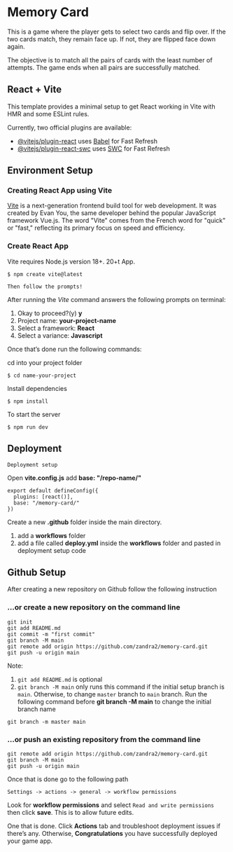# Memory Card
This is a game where the player gets to select two cards and flip over. If the two cards match, they remain face up. If not, they are flipped face down again.  

The objective is to match all the pairs of cards with the least number of attempts. The game ends when all pairs are successfully matched.

## React + Vite
This template provides a minimal setup to get React working in Vite with HMR and some ESLint rules.

Currently, two official plugins are available:

- [@vitejs/plugin-react](https://github.com/vitejs/vite-plugin-react/blob/main/packages/plugin-react/README.md) uses [Babel](https://babeljs.io/) for Fast Refresh
- [@vitejs/plugin-react-swc](https://github.com/vitejs/vite-plugin-react-swc) uses [SWC](https://swc.rs/) for Fast Refresh
  
## Environment Setup

### Creating React App using Vite
[Vite](https://vitejs.dev/guide/) is a next-generation frontend build tool for web development. It was created by Evan You, the same developer behind the popular JavaScript framework Vue.js. The word "Vite" comes from the French word for "quick" or "fast," reflecting its primary focus on speed and efficiency.

### Create React App
Vite requires Node.js version 18+. 20+t App.
```
$ npm create vite@latest
```
`Then follow the prompts!` 

After running the _Vite_ command answers the following prompts on terminal:
1. Okay to proceed?(y) **y**
2. Project name: **your-project-name**
3. Select a framework: **React**
4. Select a variance: **Javascript**

Once that’s done run the following commands:

cd into your project folder
```
$ cd name-your-project
```
Install dependencies
```
$ npm install
```
To start the server
```
$ npm run dev
```
## Deployment
`Deployment setup`

Open **vite.config.js** add **base: "/repo-name/"**
```
export default defineConfig({
  plugins: [react()],
  base: "/memory-card/"
})
```
Create a new **.github** folder inside the main directory. 
1. add a **workflows** folder
2. add a file called **deploy.yml** inside the **workflows** folder and pasted in deployment setup code

## Github Setup
After creating a new repository on Github follow the following instruction

### …or create a new repository on the command line
```
git init
git add README.md
git commit -m "first commit"
git branch -M main
git remote add origin https://github.com/zandra2/memory-card.git
git push -u origin main
```

Note: 
1. `git add README.md` is optional
2. `git branch -M main` only runs this command if the initial setup branch is `main`. Otherwise, to change `master` branch to `main` branch. Run the following command before **git branch -M main** to change the initial branch name

```
git branch -m master main
```

### …or push an existing repository from the command line
```
git remote add origin https://github.com/zandra2/memory-card.git
git branch -M main
git push -u origin main
```

Once that is done go to the following path
```
Settings -> actions -> general -> workflow permissions
```
Look for **workflow permissions** and select `Read and write permissions` then click **save**. This is to allow future edits. 

One that is done. Click **Actions** tab and troubleshoot deployment issues if there’s any. Otherwise, **Congratulations** you have successfully deployed your game app. 
